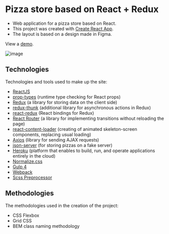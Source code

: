# Pizza store based on React + Redux

* Web application for a pizza store based on React.
* This project was created with [Create React App](https://github.com/facebook/create-react-app).
* The layout is based on a design made in Figma.

View a [demo](https://pizza-shop-on-react.herokuapp.com).

![image](https://user-images.githubusercontent.com/54866075/134236442-85d87bd5-4a65-419f-b9b0-9d1235fe5db6.png)

## Technologies

Technologies and tools used to make up the site:

* [ReactJS](https://ru.reactjs.org)
* [prop-types](https://github.com/facebook/prop-types) (runtime type checking for React props)
* [Redux](https://redux.js.org) (a library for storing data on the client side)
* [redux-thunk](https://github.com/reduxjs/redux-thunk) (additional library for asynchronous actions in Redux)
* [react-redux](https://github.com/reduxjs/react-redux) (React bindings for Redux)
* [React Router](https://reactrouter.com) (a library for implementing transitions without reloading the page)
* [react-content-loader](https://skeletonreact.com) (creating of animated skeleton-screen components, replacing usual loading)
* [Axios](https://github.com/axios/axios) (library for sending AJAX requests)
* [json-server](https://github.com/typicode/json-server) (for storing pizzas on a fake server)
* [Heroku](https://www.heroku.com) (platform that enables to build, run, and operate applications entirely in the cloud)
* [Normalize.css](https://necolas.github.io/normalize.css/)
* [Gulp 4](https://gulpjs.com)
* [Webpack](https://webpack.js.org)
* [Scss Preprocessor](https://sass-scss.ru)

## Methodologies

The methodologies used in the creation of the project:

* CSS Flexbox
* Grid CSS
* BEM class naming methodology
